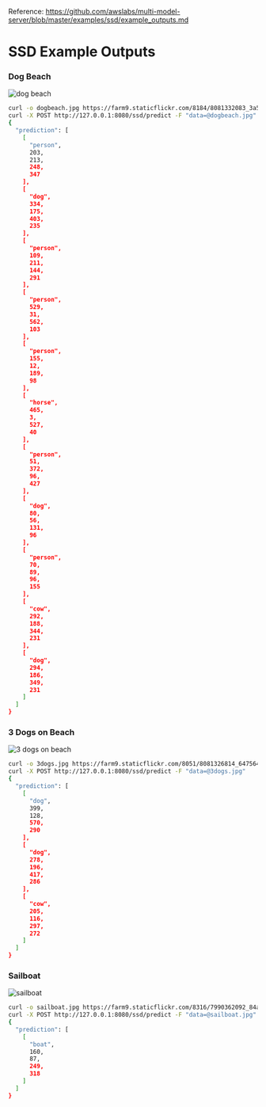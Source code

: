 Reference: https://github.com/awslabs/multi-model-server/blob/master/examples/ssd/example_outputs.md

# SSD Example Outputs

### Dog Beach

![dog beach](https://farm9.staticflickr.com/8184/8081332083_3a5c242b8b_z_d.jpg)
```bash
curl -o dogbeach.jpg https://farm9.staticflickr.com/8184/8081332083_3a5c242b8b_z_d.jpg
curl -X POST http://127.0.0.1:8080/ssd/predict -F "data=@dogbeach.jpg"
{
  "prediction": [
    [
      "person",
      203,
      213,
      248,
      347
    ],
    [
      "dog",
      334,
      175,
      403,
      235
    ],
    [
      "person",
      109,
      211,
      144,
      291
    ],
    [
      "person",
      529,
      31,
      562,
      103
    ],
    [
      "person",
      155,
      12,
      189,
      98
    ],
    [
      "horse",
      465,
      3,
      527,
      40
    ],
    [
      "person",
      51,
      372,
      96,
      427
    ],
    [
      "dog",
      80,
      56,
      131,
      96
    ],
    [
      "person",
      70,
      89,
      96,
      155
    ],
    [
      "cow",
      292,
      188,
      344,
      231
    ],
    [
      "dog",
      294,
      186,
      349,
      231
    ]
  ]
}
```

### 3 Dogs on Beach
![3 dogs on beach](https://farm9.staticflickr.com/8051/8081326814_64756479c6_z_d.jpg)
```bash
curl -o 3dogs.jpg https://farm9.staticflickr.com/8051/8081326814_64756479c6_z_d.jpg
curl -X POST http://127.0.0.1:8080/ssd/predict -F "data=@3dogs.jpg"
{
  "prediction": [
    [
      "dog",
      399,
      128,
      570,
      290
    ],
    [
      "dog",
      278,
      196,
      417,
      286
    ],
    [
      "cow",
      205,
      116,
      297,
      272
    ]
  ]
}
```
### Sailboat
![sailboat](https://farm9.staticflickr.com/8316/7990362092_84a688a089_z_d.jpg)
```bash
curl -o sailboat.jpg https://farm9.staticflickr.com/8316/7990362092_84a688a089_z_d.jpg
curl -X POST http://127.0.0.1:8080/ssd/predict -F "data=@sailboat.jpg"
{
  "prediction": [
    [
      "boat",
      160,
      87,
      249,
      318
    ]
  ]
}
```
